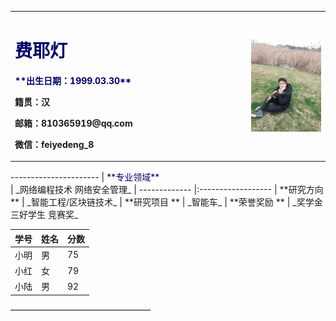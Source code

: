 <table border="0">
  <tr>
    <td width="75%">
      <h1><font color="#000066">费耶灯</font><br /></h1>
      <p><b><font color="#000066">**出生日期：1999.03.30**</font><br /></b></p>
      <p><b>籍贯：汉</b></p>
      <p><b>邮箱：810365919@qq.com</b></p>
      <p><b>微信：feiyedeng_8</b></p>
    </td>
    <td width="25%">
      <img src="/FYD.jpg" width="110%">      
    </td>
  </tr>
</table>
----------------------
|  <font color="#000066">**专业领域**</font><br />  | _网络编程技术 网络安全管理_  
| ------------- |:------------------          
| **研究方向 **  | _智能工程/区块链技术_
| **研究项目 **  | _智能车_
| **荣誉奖励 **   | _奖学金 三好学生 竞赛奖_

|学号|姓名|分数|
|-|-|-|
|小明|男|75|
|小红|女|79|
|小陆|男|92|
————————————————






